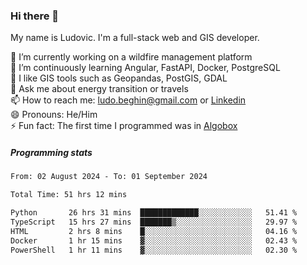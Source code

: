 ### Hi there 👋

My name is Ludovic. I'm a full-stack web and GIS developer.

 🔭 I’m currently working on a wildfire management platform<br/>
 🌱 I’m continuously learning Angular, FastAPI, Docker, PostgreSQL<br/>
 👯 I like GIS tools such as Geopandas, PostGIS, GDAL<br/>
 💬 Ask me about energy transition or travels<br/>
 📫 How to reach me: ludo.beghin@gmail.com or [Linkedin](https://www.linkedin.com/in/ludovic-beghin/)<br/>
 😄 Pronouns: He/Him<br/>
 ⚡ Fun fact: The first time I programmed was in [Algobox](https://fr.wikipedia.org/wiki/Algobox)<br/>

##### Programming stats
<!--START_SECTION:waka-->

```txt
From: 02 August 2024 - To: 01 September 2024

Total Time: 51 hrs 12 mins

Python       26 hrs 31 mins  █████████████░░░░░░░░░░░░   51.41 %
TypeScript   15 hrs 27 mins  ███████▒░░░░░░░░░░░░░░░░░   29.97 %
HTML         2 hrs 8 mins    █░░░░░░░░░░░░░░░░░░░░░░░░   04.16 %
Docker       1 hr 15 mins    ▓░░░░░░░░░░░░░░░░░░░░░░░░   02.43 %
PowerShell   1 hr 11 mins    ▓░░░░░░░░░░░░░░░░░░░░░░░░   02.30 %
```

<!--END_SECTION:waka-->
